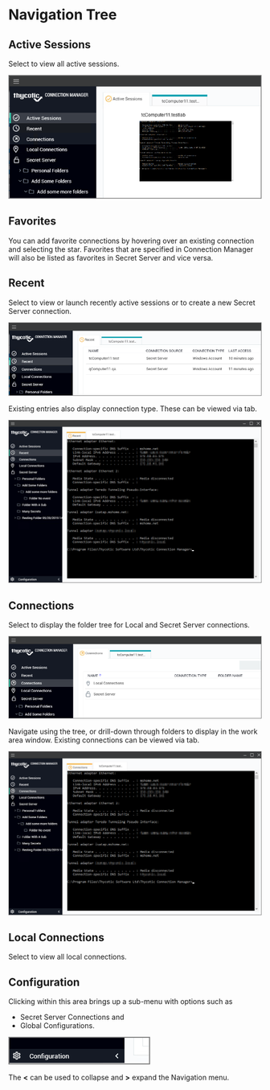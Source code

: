 [title]: # (Navigation Tree)
[tags]: # (ui, navigation)
[priority]: # (204)
# Navigation Tree

## Active Sessions

Select to view all active sessions.

![Active Sessions](images/active-sessions.png "Active Sessions page")

## Favorites

You can add favorite connections by hovering over an existing connection and selecting the star. Favorites that are specified in Connection Manager will also be listed as favorites in Secret Server and vice versa.

## Recent

Select to view or launch recently active sessions or to create a new Secret Server connection.

![Recent](images/recent.png "Recent page")

Existing entries also display connection type. These can be viewed via tab.

![Recent](images/recent-2.png "Recent page with existing connection tab selected")

## Connections

Select to display the folder tree for Local and Secret Server connections.

![Connections](images/connections.png "Connections page")

Navigate using the tree, or drill-down through folders to display in the work area window. Existing connections can be viewed via tab.

![Connections](images/connections-2.png "Connections page with existing connection tab selected")

## Local Connections

Select to view all local connections.

## Configuration

Clicking within this area brings up a sub-menu with options such as 

* Secret Server Connections and
* Global Configurations.

![Configuration](images/cfg.png "Configuration menu")

The __<__ can be used to collapse and __>__ expand the Navigation menu.
